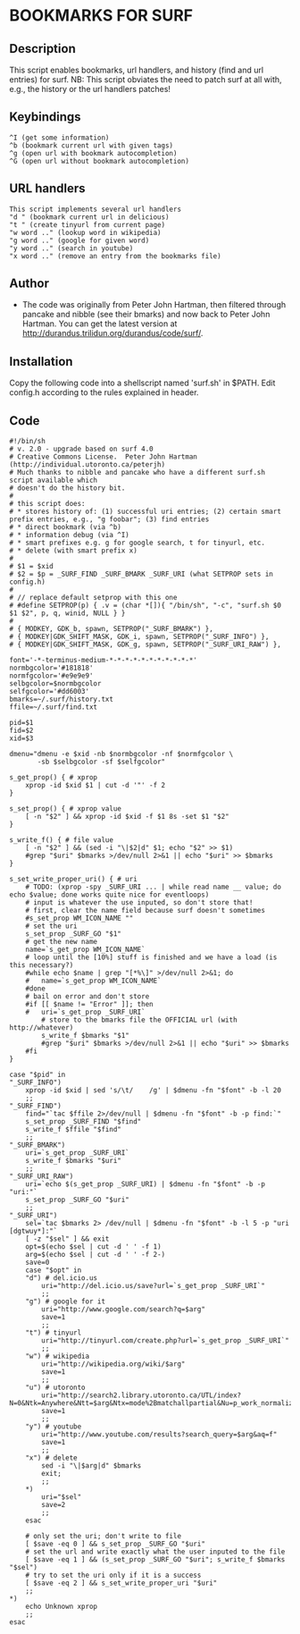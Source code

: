 BOOKMARKS FOR SURF
==================

Description
-----------

This script enables bookmarks, url handlers, and history (find and url entries) for surf.
NB: This script obviates the need to patch surf at all with, e.g., the history or the url handlers patches!

Keybindings
-----------
	^I (get some information)
	^b (bookmark current url with given tags)
	^g (open url with bookmark autocompletion)
	^G (open url without bookmark autocompletion)

URL handlers
------------
	This script implements several url handlers
	"d " (bookmark current url in delicious)
	"t " (create tinyurl from current page)
	"w word .." (lookup word in wikipedia)
	"g word .." (google for given word)
	"y word .." (search in youtube)
	"x word .." (remove an entry from the bookmarks file)
Author
------

- The code was originally from Peter John Hartman, then filtered through pancake and nibble (see their bmarks) 
and now back to Peter John Hartman.  You can get the latest version at http://durandus.trilidun.org/durandus/code/surf/.

Installation
------------

Copy the following code into a shellscript named 'surf.sh' in $PATH. Edit config.h according to the rules explained in header.

Code
----
	#!/bin/sh
	# v. 2.0 - upgrade based on surf 4.0
	# Creative Commons License.  Peter John Hartman (http://individual.utoronto.ca/peterjh)
	# Much thanks to nibble and pancake who have a different surf.sh script available which
	# doesn't do the history bit.
	#
	# this script does:
	# * stores history of: (1) successful uri entries; (2) certain smart prefix entries, e.g., "g foobar"; (3) find entries
	# * direct bookmark (via ^b)
	# * information debug (via ^I)
	# * smart prefixes e.g. g for google search, t for tinyurl, etc.
	# * delete (with smart prefix x)
	#
	# $1 = $xid
	# $2 = $p = _SURF_FIND _SURF_BMARK _SURF_URI (what SETPROP sets in config.h)
	#
	# // replace default setprop with this one
	# #define SETPROP(p) { .v = (char *[]){ "/bin/sh", "-c", "surf.sh $0 $1 $2", p, q, winid, NULL } }
	#
	# { MODKEY, GDK_b, spawn, SETPROP("_SURF_BMARK") },
	# { MODKEY|GDK_SHIFT_MASK, GDK_i, spawn, SETPROP("_SURF_INFO") },
	# { MODKEY|GDK_SHIFT_MASK, GDK_g, spawn, SETPROP("_SURF_URI_RAW") },

	font='-*-terminus-medium-*-*-*-*-*-*-*-*-*-*-*'
	normbgcolor='#181818'
	normfgcolor='#e9e9e9'
	selbgcolor=$normbgcolor
	selfgcolor='#dd6003'
	bmarks=~/.surf/history.txt
	ffile=~/.surf/find.txt 

	pid=$1
	fid=$2
	xid=$3

	dmenu="dmenu -e $xid -nb $normbgcolor -nf $normfgcolor \
		   -sb $selbgcolor -sf $selfgcolor"

	s_get_prop() { # xprop
		xprop -id $xid $1 | cut -d '"' -f 2
	}

	s_set_prop() { # xprop value
		[ -n "$2" ] && xprop -id $xid -f $1 8s -set $1 "$2"
	}

	s_write_f() { # file value
		[ -n "$2" ] && (sed -i "\|$2|d" $1; echo "$2" >> $1)
		#grep "$uri" $bmarks >/dev/null 2>&1 || echo "$uri" >> $bmarks
	}

	s_set_write_proper_uri() { # uri
		# TODO: (xprop -spy _SURF_URI ... | while read name __ value; do echo $value; done works quite nice for eventloops)
		# input is whatever the use inputed, so don't store that!
		# first, clear the name field because surf doesn't sometimes
		#s_set_prop WM_ICON_NAME ""
		# set the uri
		s_set_prop _SURF_GO "$1"
		# get the new name
		name=`s_get_prop WM_ICON_NAME`
		# loop until the [10%] stuff is finished and we have a load (is this necessary?)
		#while echo $name | grep "[*%\]" >/dev/null 2>&1; do 
		#	name=`s_get_prop WM_ICON_NAME`
		#done 
		# bail on error and don't store
		#if [[ $name != "Error" ]]; then
		#	uri=`s_get_prop _SURF_URI`
			# store to the bmarks file the OFFICIAL url (with http://whatever)
			s_write_f $bmarks "$1"
			#grep "$uri" $bmarks >/dev/null 2>&1 || echo "$uri" >> $bmarks
		#fi
	}

	case "$pid" in
	"_SURF_INFO")
		xprop -id $xid | sed 's/\t/    /g' | $dmenu -fn "$font" -b -l 20
		;;
	"_SURF_FIND")
		find="`tac $ffile 2>/dev/null | $dmenu -fn "$font" -b -p find:`"
		s_set_prop _SURF_FIND "$find"
		s_write_f $ffile "$find"
		;;
	"_SURF_BMARK")
		uri=`s_get_prop _SURF_URI`
		s_write_f $bmarks "$uri"
		;;
	"_SURF_URI_RAW")
		uri=`echo $(s_get_prop _SURF_URI) | $dmenu -fn "$font" -b -p "uri:"`
		s_set_prop _SURF_GO "$uri"
		;;
	"_SURF_URI")
		sel=`tac $bmarks 2> /dev/null | $dmenu -fn "$font" -b -l 5 -p "uri [dgtwuy*]:"`
		[ -z "$sel" ] && exit
		opt=$(echo $sel | cut -d ' ' -f 1)
		arg=$(echo $sel | cut -d ' ' -f 2-)
		save=0
		case "$opt" in
		"d") # del.icio.us
			uri="http://del.icio.us/save?url=`s_get_prop _SURF_URI`"
			;;
		"g") # google for it
			uri="http://www.google.com/search?q=$arg"
			save=1
			;;
		"t") # tinyurl
			uri="http://tinyurl.com/create.php?url=`s_get_prop _SURF_URI`"
			;;
		"w") # wikipedia
			uri="http://wikipedia.org/wiki/$arg"
			save=1
			;;
		"u") # utoronto
			uri="http://search2.library.utoronto.ca/UTL/index?N=0&Ntk=Anywhere&Ntt=$arg&Ntx=mode%2Bmatchallpartial&Nu=p_work_normalized&Np=1&formName=search_form_simple"
			save=1
			;;
		"y") # youtube
			uri="http://www.youtube.com/results?search_query=$arg&aq=f"
			save=1
			;;
		"x") # delete
			sed -i "\|$arg|d" $bmarks
			exit;
			;;
		*)
			uri="$sel"
			save=2
			;;
		esac

		# only set the uri; don't write to file
		[ $save -eq 0 ] && s_set_prop _SURF_GO "$uri"
		# set the url and write exactly what the user inputed to the file
		[ $save -eq 1 ] && (s_set_prop _SURF_GO "$uri"; s_write_f $bmarks "$sel")
		# try to set the uri only if it is a success
		[ $save -eq 2 ] && s_set_write_proper_uri "$uri"
		;;
	*)
		echo Unknown xprop
		;;
	esac
